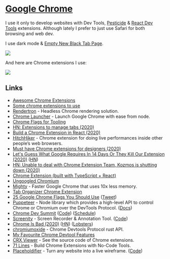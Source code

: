 # [Google Chrome](https://www.google.com/chrome/)

I use it only to develop websites with Dev Tools, [Pesticide](http://pesticide.io) & [React Dev Tools](https://reactjs.org/blog/2019/08/15/new-react-devtools.html) extensions. Although lately I prefer to just use Safari for both browsing and web dev.

I use dark mode & [Empty New Black Tab Page](https://chrome.google.com/webstore/detail/empty-new-tab-page-black/fllomkdgoahjlgcblpldnpjcilipjelp).

![](https://i.imgur.com/nsBY2MK.png)

And here are Chrome extensions I use:

![](https://i.imgur.com/q2Wnz38.png)

## Links

- [Awesome Chrome Extensions](https://github.com/learn-anything/chrome-extensions)
- [Some chrome extensions to use](https://news.ycombinator.com/item?id=15696056)
- [Rendertron](https://github.com/GoogleChrome/rendertron) - Headless Chrome rendering solution.
- [Chrome Launcher](https://github.com/GoogleChrome/chrome-launcher) - Launch Google Chrome with ease from node.
- [Chrome Flags for Tooling](https://github.com/GoogleChrome/chrome-launcher/blob/master/docs/chrome-flags-for-tools.md)
- [HN: Extensions to manage tabs (2020)](https://news.ycombinator.com/item?id=22841708)
- [Build a Chrome Extension in React (2020)](https://www.youtube.com/watch?v=4x0lQu1TOCQ)
- [HitchHiker](https://toddwords.com/hitchhiker/) - Chrome extension for doing live performances inside other people’s web browsers.
- [Must have Chrome extensions for designers (2020)](https://supercreative.design/blog/chrome-extensions-for-designers)
- [Let's Guess What Google Requires In 14 Days Or They Kill Our Extension (2020)](https://blog.pushbullet.com/2020/05/13/lets-guess-what-google-requires-in-14-days-or-they-kill-our-extension/) ([HN](https://news.ycombinator.com/item?id=23168874))
- [HN: Unable to deal with Chrome Extension Team, Kozmos is shutting down (2020)](https://news.ycombinator.com/item?id=23285466)
- [Chrome Extension (built with TypeScript + React)](https://github.com/martellaj/chrome-extension-react-typescript-boilerplate)
- [Ungoogled Chromium](https://github.com/Eloston/ungoogled-chromium)
- [Mighty](https://mightyapp.com/) - Faster Google Chrome that uses 10x less memory.
- [Tab Organizer Chrome Extension](https://github.com/Pauan/tab-organizer)
- [25 Google Chrome Flags You Should Use](https://beebom.com/google-chrome-flags/) ([Tweet](https://twitter.com/koehrsen_will/status/1300197822315278338))
- [Puppeteer](https://github.com/puppeteer/puppeteer) - Node library which provides a high-level API to control Chrome or Chromium over the DevTools Protocol. ([Docs](https://pptr.dev/))
- [Chrome Dev Summit](https://developer.chrome.com/devsummit/) ([Code](https://github.com/GoogleChrome/devsummit)) ([Schedule](https://developer.chrome.com/devsummit/schedule/))
- [Screenity](https://chrome.google.com/webstore/detail/screenity-screen-recorder/kbbdabhdfibnancpjfhlkhafgdilcnji) - Screen Recorder & Annotation Tool. ([Code](https://github.com/alyssaxuu/screenity))
- [Chrome Is Bad (2020)](https://chromeisbad.com/) ([HN](https://news.ycombinator.com/item?id=25400618)) ([Lobsters](https://lobste.rs/s/5xcv2h/chrome_keystone_impact_on_performance))
- [chromiumoxide](https://github.com/mattsse/chromiumoxide) - Chrome Devtools Protocol rust API.
- [My Favourite Chrome Devtool Features](https://emergent.systems/posts/devtools/)
- [CRX Viewer](https://robwu.nl/crxviewer/) - See the source code of Chrome extensions.
- [71 Lines](https://71lines.com/) - Build Chrome Extensions with No-Code Tools.
- [Placeholdifier](https://chrome.google.com/webstore/detail/placeholdifier/iinkgkmmblamljaklibgclblomobdbha) - Turn any website into a live wireframe. ([Code](https://github.com/pomber/placeholdifier))
